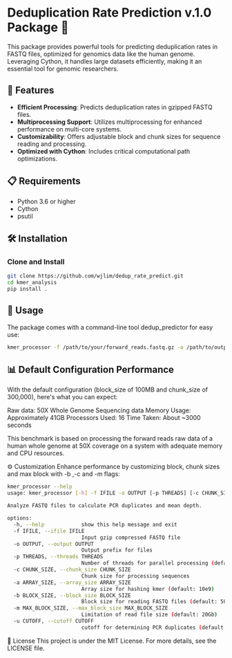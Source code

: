 # Deduplication Rate Prediction v.1.0 Package 🧬

This package provides powerful tools for predicting deduplication rates in FASTQ files, optimized for genomics data like the human genome. Leveraging Cython, it handles large datasets efficiently, making it an essential tool for genomic researchers.

## 🌟 Features

- **Efficient Processing**: Predicts deduplication rates in gzipped FASTQ files.
- **Multiprocessing Support**: Utilizes multiprocessing for enhanced performance on multi-core systems.
- **Customizability**: Offers adjustable block and chunk sizes for sequence reading and processing.
- **Optimized with Cython**: Includes critical computational path optimizations.

## 📋 Requirements

- Python 3.6 or higher
- Cython
- psutil

## 🛠 Installation

### Clone and Install

```bash
git clone https://github.com/wjlim/dedup_rate_predict.git
cd kmer_analysis
pip install .
```
## 🚀 Usage
The package comes with a command-line tool dedup_predictor for easy use:
```bash
kmer_processor -f /path/to/your/forward_reads.fastq.gz -o /path/to/output_prefix
```
## 📊 Default Configuration Performance
With the default configuration (block_size of 100MB and chunk_size of 300,000), here's what you can expect:

Raw data: 50X Whole Genome Sequencing data
Memory Usage: Approximately 41GB
Processors Used: 16
Time Taken: About ~3000 seconds

This benchmark is based on processing the forward reads raw data of a human whole genome at 50X coverage on a system with adequate memory and CPU resources.

⚙️ Customization
Enhance performance by customizing block, chunk sizes and max block with -b ,-c and -m flags:

```bash
kmer_processor --help
usage: kmer_processor [-h] -f IFILE -o OUTPUT [-p THREADS] [-c CHUNK_SIZE] [-a ARRAY_SIZE] [-b BLOCK_SIZE] [-m MAX_BLOCK_SIZE] [-u CUTOFF]

Analyze FASTQ files to calculate PCR duplicates and mean depth.

options:
  -h, --help            show this help message and exit
  -f IFILE, --ifile IFILE
                        Input gzip compressed FASTQ file
  -o OUTPUT, --output OUTPUT
                        Output prefix for files
  -p THREADS, --threads THREADS
                        Number of threads for parallel processing (default: 8)
  -c CHUNK_SIZE, --chunk_size CHUNK_SIZE
                        Chunk size for processing sequences
  -a ARRAY_SIZE, --array_size ARRAY_SIZE
                        Array size for hashing kmer (default: 10e9)
  -b BLOCK_SIZE, --block_size BLOCK_SIZE
                        Block size for reading FASTQ files (default: 500MB)
  -m MAX_BLOCK_SIZE, --max_block_size MAX_BLOCK_SIZE
                        Limitation of read file size (default: 20Gb)
  -u CUTOFF, --cutoff CUTOFF
                        cutoff for determining PCR duplicates (default: 2)
```

📄 License
This project is under the MIT License. For more details, see the LICENSE file.
